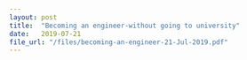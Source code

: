 ```yaml
---
layout: post
title:  "Becoming an engineer-without going to university"
date:   2019-07-21
file_url: "/files/becoming-an-engineer-21-Jul-2019.pdf"
---
```

